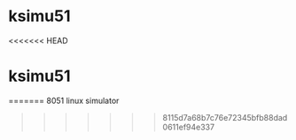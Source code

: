# ksimu51
<<<<<<< HEAD
# ksimu51
=======
8051 linux simulator 
>>>>>>> 8115d7a68b7c76e72345bfb88dad0611ef94e337
